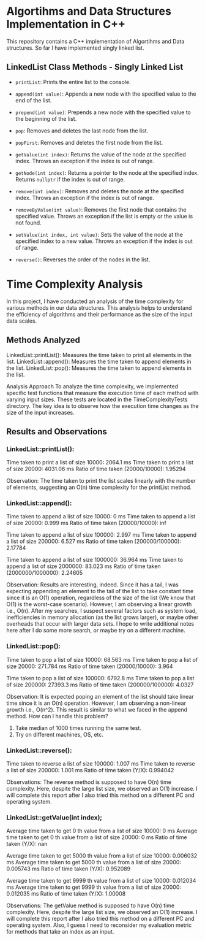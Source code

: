 # Algortihms and Data Structures Implementation in C++

This repository contains a C++ implementation of Algortihms and Data structures. So far I have implemented singly linked list. 

## LinkedList Class Methods - Singly Linked List

- `printList`: Prints the entire list to the console.

- `append(int value)`: Appends a new node with the specified value to the end of the list.

- `prepend(int value)`: Prepends a new node with the specified value to the beginning of the list.

- `pop`: Removes and deletes the last node from the list.

- `popFirst`: Removes and deletes the first node from the list.

- `getValue(int index)`: Returns the value of the node at the specified index. Throws an exception if the index is out of range.

- `getNode(int index)`: Returns a pointer to the node at the specified index. Returns `nullptr` if the index is out of range.

- `remove(int index)`: Removes and deletes the node at the specified index. Throws an exception if the index is out of range.

- `removeByValue(int value)`: Removes the first node that contains the specified value. Throws an exception if the list is empty or the value is not found.

- `setValue(int index, int value)`: Sets the value of the node at the specified index to a new value. Throws an exception if the index is out of range.

- `reverse()`: Reverses the order of the nodes in the list.




# Time Complexity Analysis
In this project, I have conducted an analysis of the time complexity for various methods in our data structures. This analysis helps to understand the efficiency of algorithms and their performance as the size of the input data scales.

## Methods Analyzed
LinkedList::printList(): Measures the time taken to print all elements in the list.
LinkedList::append(): Measures the time taken to append elements in the list.
LinkedList::pop(): Measures the time taken to append elements in the list.


Analysis Approach
To analyze the time complexity, we implemented specific test functions that measure the execution time of each method with varying input sizes. These tests are located in the TimeComplexityTests directory. The key idea is to observe how the execution time changes as the size of the input increases.

## Results and Observations
### LinkedList::printList():

Time taken to print a list of size 10000: 2064.1 ms
Time taken to print a list of size 20000: 4031.06 ms
Ratio of time taken (20000/10000): 1.95294

Observation: The time taken to print the list scales linearly with the number of elements, suggesting an O(n) time complexity for the printList method.



### LinkedList::append():

Time taken to append a list of size 10000: 0 ms
Time taken to append a list of size 20000: 0.999 ms
Ratio of time taken (20000/10000): inf

Time taken to append a list of size 100000: 2.997 ms
Time taken to append a list of size 200000: 6.527 ms
Ratio of time taken (200000/100000): 2.17784

Time taken to append a list of size 1000000: 36.964 ms
Time taken to append a list of size 2000000: 83.023 ms
Ratio of time taken (2000000/1000000): 2.24605

Observation: Results are interesting, indeed. Since it has a tail, I was expecting appending an element to the tail of the list to take constant time since it is an O(1) operation, regardless of the size of the list (We know that O(1) is the worst-case scenario). However, I am observing a linear growth i.e., O(n). After my searches, I suspect several factors such as system load, inefficiencies in memory allocation (as the list grows larger), or maybe other overheads that occur with larger data sets. I hope to write additional notes here after I do some more search, or maybe try on a different machine.


### LinkedList::pop():

Time taken to pop a list of size 10000: 68.563 ms
Time taken to pop a list of size 20000: 271.784 ms
Ratio of time taken (20000/10000): 3.964

Time taken to pop a list of size 100000: 6792.8 ms
Time taken to pop a list of size 200000: 27393.3 ms
Ratio of time taken (200000/100000): 4.0327

Observation: It is expected poping an element of the list should take linear time since it is an O(n) operation. However, I am observing a non-linear growth i.e., O(n^2). This result is similar to what we faced in the append method. 
How can I handle this problem? 
1. Take median of 1000 times running the same test.
2. Try on different machines, OS, etc. 

### LinkedList::reverse():


Time taken to reverse a list of size 100000: 1.007 ms
Time taken to reverse a list of size 200000: 1.001 ms
Ratio of time taken (Y/X): 0.994042

Observations: The reverse method is supposed to have O(n) time complexity. Here, despite the large list size, we observed an O(1) increase. I will complete this report after I also tried this method on a different PC and operating system.

### LinkedList::getValue(int index);

Average time taken to get 0 th value from a list of size 10000: 0 ms
Average time taken to get 0 th value from a list of size 20000: 0 ms
Ratio of time taken (Y/X): nan

Average time taken to get 5000 th value from a list of size 10000: 0.006032 ms
Average time taken to get 5000 th value from a list of size 20000: 0.005743 ms
Ratio of time taken (Y/X): 0.952089

Average time taken to get 9999 th value from a list of size 10000: 0.012034 ms
Average time taken to get 9999 th value from a list of size 20000: 0.012035 ms
Ratio of time taken (Y/X): 1.00008

Observations: The getValue method is supposed to have O(n) time complexity. Here, despite the large list size, we observed an O(1) increase. I will complete this report after I also tried this method on a different PC and operating system. Also, I guess I need to reconsider my evaluation metric for methods that take an index as an input.


